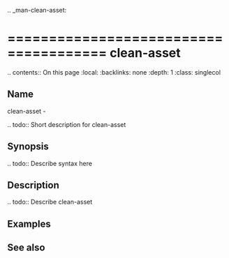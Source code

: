 .. _man-clean-asset:

======================================
clean-asset
======================================

.. contents:: On this page
    :local:
    :backlinks: none
    :depth: 1
    :class: singlecol

Name
----
clean-asset - 

.. todo::
    Short description for clean-asset

Synopsis
--------
.. todo::
   Describe syntax here

Description
-----------
.. todo::
    Describe clean-asset

Examples
--------

See also
--------

